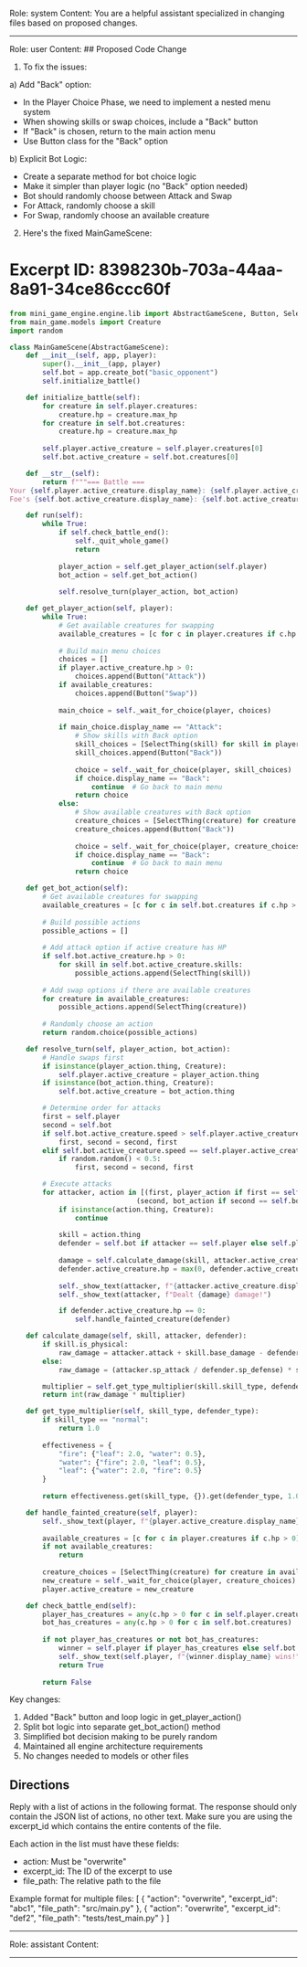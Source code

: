 Role: system
Content: You are a helpful assistant specialized in changing files based on proposed changes.
__________________
Role: user
Content: ## Proposed Code Change
1. To fix the issues:

a) Add "Back" option:
- In the Player Choice Phase, we need to implement a nested menu system
- When showing skills or swap choices, include a "Back" button
- If "Back" is chosen, return to the main action menu
- Use Button class for the "Back" option

b) Explicit Bot Logic:
- Create a separate method for bot choice logic
- Make it simpler than player logic (no "Back" option needed)
- Bot should randomly choose between Attack and Swap
- For Attack, randomly choose a skill
- For Swap, randomly choose an available creature

2. Here's the fixed MainGameScene:

# Excerpt ID: 8398230b-703a-44aa-8a91-34ce86ccc60f
```python main_game/scenes/main_game_scene.py
from mini_game_engine.engine.lib import AbstractGameScene, Button, SelectThing
from main_game.models import Creature
import random

class MainGameScene(AbstractGameScene):
    def __init__(self, app, player):
        super().__init__(app, player)
        self.bot = app.create_bot("basic_opponent")
        self.initialize_battle()

    def initialize_battle(self):
        for creature in self.player.creatures:
            creature.hp = creature.max_hp
        for creature in self.bot.creatures:
            creature.hp = creature.max_hp
            
        self.player.active_creature = self.player.creatures[0]
        self.bot.active_creature = self.bot.creatures[0]

    def __str__(self):
        return f"""=== Battle ===
Your {self.player.active_creature.display_name}: {self.player.active_creature.hp}/{self.player.active_creature.max_hp} HP
Foe's {self.bot.active_creature.display_name}: {self.bot.active_creature.hp}/{self.bot.active_creature.max_hp} HP"""

    def run(self):
        while True:
            if self.check_battle_end():
                self._quit_whole_game()
                return
                
            player_action = self.get_player_action(self.player)
            bot_action = self.get_bot_action()
            
            self.resolve_turn(player_action, bot_action)

    def get_player_action(self, player):
        while True:
            # Get available creatures for swapping
            available_creatures = [c for c in player.creatures if c.hp > 0 and c != player.active_creature]
            
            # Build main menu choices
            choices = []
            if player.active_creature.hp > 0:
                choices.append(Button("Attack"))
            if available_creatures:
                choices.append(Button("Swap"))
            
            main_choice = self._wait_for_choice(player, choices)
            
            if main_choice.display_name == "Attack":
                # Show skills with Back option
                skill_choices = [SelectThing(skill) for skill in player.active_creature.skills]
                skill_choices.append(Button("Back"))
                
                choice = self._wait_for_choice(player, skill_choices)
                if choice.display_name == "Back":
                    continue  # Go back to main menu
                return choice
            else:
                # Show available creatures with Back option
                creature_choices = [SelectThing(creature) for creature in available_creatures]
                creature_choices.append(Button("Back"))
                
                choice = self._wait_for_choice(player, creature_choices)
                if choice.display_name == "Back":
                    continue  # Go back to main menu
                return choice

    def get_bot_action(self):
        # Get available creatures for swapping
        available_creatures = [c for c in self.bot.creatures if c.hp > 0 and c != self.bot.active_creature]
        
        # Build possible actions
        possible_actions = []
        
        # Add attack option if active creature has HP
        if self.bot.active_creature.hp > 0:
            for skill in self.bot.active_creature.skills:
                possible_actions.append(SelectThing(skill))
                
        # Add swap options if there are available creatures
        for creature in available_creatures:
            possible_actions.append(SelectThing(creature))
            
        # Randomly choose an action
        return random.choice(possible_actions)

    def resolve_turn(self, player_action, bot_action):
        # Handle swaps first
        if isinstance(player_action.thing, Creature):
            self.player.active_creature = player_action.thing
        if isinstance(bot_action.thing, Creature):
            self.bot.active_creature = bot_action.thing

        # Determine order for attacks
        first = self.player
        second = self.bot
        if self.bot.active_creature.speed > self.player.active_creature.speed:
            first, second = second, first
        elif self.bot.active_creature.speed == self.player.active_creature.speed:
            if random.random() < 0.5:
                first, second = second, first

        # Execute attacks
        for attacker, action in [(first, player_action if first == self.player else bot_action),
                               (second, bot_action if second == self.bot else player_action)]:
            if isinstance(action.thing, Creature):
                continue
                
            skill = action.thing
            defender = self.bot if attacker == self.player else self.player
            
            damage = self.calculate_damage(skill, attacker.active_creature, defender.active_creature)
            defender.active_creature.hp = max(0, defender.active_creature.hp - damage)
            
            self._show_text(attacker, f"{attacker.active_creature.display_name} used {skill.display_name}!")
            self._show_text(attacker, f"Dealt {damage} damage!")

            if defender.active_creature.hp == 0:
                self.handle_fainted_creature(defender)

    def calculate_damage(self, skill, attacker, defender):
        if skill.is_physical:
            raw_damage = attacker.attack + skill.base_damage - defender.defense
        else:
            raw_damage = (attacker.sp_attack / defender.sp_defense) * skill.base_damage

        multiplier = self.get_type_multiplier(skill.skill_type, defender.creature_type)
        return int(raw_damage * multiplier)

    def get_type_multiplier(self, skill_type, defender_type):
        if skill_type == "normal":
            return 1.0
            
        effectiveness = {
            "fire": {"leaf": 2.0, "water": 0.5},
            "water": {"fire": 2.0, "leaf": 0.5},
            "leaf": {"water": 2.0, "fire": 0.5}
        }
        
        return effectiveness.get(skill_type, {}).get(defender_type, 1.0)

    def handle_fainted_creature(self, player):
        self._show_text(player, f"{player.active_creature.display_name} fainted!")
        
        available_creatures = [c for c in player.creatures if c.hp > 0]
        if not available_creatures:
            return
            
        creature_choices = [SelectThing(creature) for creature in available_creatures]
        new_creature = self._wait_for_choice(player, creature_choices).thing
        player.active_creature = new_creature

    def check_battle_end(self):
        player_has_creatures = any(c.hp > 0 for c in self.player.creatures)
        bot_has_creatures = any(c.hp > 0 for c in self.bot.creatures)
        
        if not player_has_creatures or not bot_has_creatures:
            winner = self.player if player_has_creatures else self.bot
            self._show_text(self.player, f"{winner.display_name} wins!")
            return True
            
        return False
```

Key changes:
1. Added "Back" button and loop logic in get_player_action()
2. Split bot logic into separate get_bot_action() method
3. Simplified bot decision making to be purely random
4. Maintained all engine architecture requirements
5. No changes needed to models or other files

## Directions
Reply with a list of actions in the following format. The response should only contain the JSON list of actions, no other text.
Make sure you are using the excerpt_id which contains the entire contents of the file.

Each action in the list must have these fields:
- action: Must be "overwrite"
- excerpt_id: The ID of the excerpt to use
- file_path: The relative path to the file

Example format for multiple files:
[
    {
        "action": "overwrite",
        "excerpt_id": "abc1",
        "file_path": "src/main.py"
    },
    {
        "action": "overwrite",
        "excerpt_id": "def2",
        "file_path": "tests/test_main.py"
    }
]
__________________
Role: assistant
Content: 
__________________
